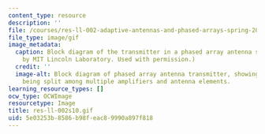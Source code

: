 ```yaml
---
content_type: resource
description: ''
file: /courses/res-ll-002-adaptive-antennas-and-phased-arrays-spring-2010/5e03253b8586b98feac89990a897f818_res-ll-002s10.gif
file_type: image/gif
image_metadata:
  caption: Block diagram of the transmitter in a phased array antenna system. (Image
    by MIT Lincoln Laboratory. Used with permission.)
  credit: ''
  image-alt: Block diagram of phased array antenna transmitter, showing the RF source
    being split among multiple amplifiers and antenna elements.
learning_resource_types: []
ocw_type: OCWImage
resourcetype: Image
title: res-ll-002s10.gif
uid: 5e03253b-8586-b98f-eac8-9990a897f818
---
```


